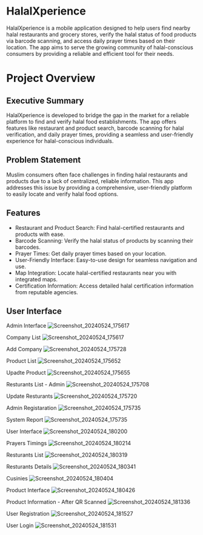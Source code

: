 # HalalXperience
HalalXperience is a mobile application designed to help users find nearby halal restaurants and grocery stores, verify the halal status of food products via barcode scanning, and access daily prayer times based on their location. The app aims to serve the growing community of halal-conscious consumers by providing a reliable and efficient tool for their needs.

# Project Overview
## Executive Summary
HalalXperience is developed to bridge the gap in the market for a reliable platform to find and verify halal food establishments. The app offers features like restaurant and product search, barcode scanning for halal verification, and daily prayer times, providing a seamless and user-friendly experience for halal-conscious individuals.

## Problem Statement
Muslim consumers often face challenges in finding halal restaurants and products due to a lack of centralized, reliable information. This app addresses this issue by providing a comprehensive, user-friendly platform to easily locate and verify halal food options.


## Features
- Restaurant and Product Search: Find halal-certified restaurants and products with ease.
- Barcode Scanning: Verify the halal status of products by scanning their barcodes.
- Prayer Times: Get daily prayer times based on your location.
- User-Friendly Interface: Easy-to-use design for seamless navigation and use.
- Map Integration: Locate halal-certified restaurants near you with integrated maps.
- Certification Information: Access detailed halal certification information from reputable agencies.

## User Interface
Admin Interface
![Screenshot_20240524_175617](https://github.com/69madcat69/HalalXperience/assets/93109732/a57b9df3-8a2b-4e88-a0ca-f9947b0eb6f0)

Company List
![Screenshot_20240524_175617](https://github.com/69madcat69/HalalXperience/assets/93109732/67c1ca41-9650-4964-a1d4-78882a672276)

Add Company
![Screenshot_20240524_175728](https://github.com/69madcat69/HalalXperience/assets/93109732/72f0fa7a-8ec8-430a-b5ea-b5a404445582)

Product List
![Screenshot_20240524_175652](https://github.com/69madcat69/HalalXperience/assets/93109732/1f74c438-32f0-44a1-859c-2b6a562ea301)

Upadte Product
![Screenshot_20240524_175655](https://github.com/69madcat69/HalalXperience/assets/93109732/0ec75f20-62c0-4f5b-bb4e-1a23788e618b)

Resturants List - Admin
![Screenshot_20240524_175708](https://github.com/69madcat69/HalalXperience/assets/93109732/7bebe35c-b39f-4488-929c-c20ccd686223)

Update Resturants
![Screenshot_20240524_175720](https://github.com/69madcat69/HalalXperience/assets/93109732/9b4bc2fb-544b-4578-8721-5825765150e5)

Admin Registaration
![Screenshot_20240524_175735](https://github.com/69madcat69/HalalXperience/assets/93109732/b6ee07cc-0580-4d0a-877a-20bae5f2a757)

System Report
![Screenshot_20240524_175735](https://github.com/69madcat69/HalalXperience/assets/93109732/884e20cc-9867-4b64-bee3-44408afa7985)

User Interface
![Screenshot_20240524_180200](https://github.com/69madcat69/HalalXperience/assets/93109732/09ca6a9a-379a-456c-a7c6-d3279a32c21a)

Prayers Timings
![Screenshot_20240524_180214](https://github.com/69madcat69/HalalXperience/assets/93109732/74a7fea6-2c0f-4e21-be73-8e66eb3aba75)

Resturants List
![Screenshot_20240524_180319](https://github.com/69madcat69/HalalXperience/assets/93109732/26709a92-3539-4579-aea2-c9622590d48b)

Resturants Details
![Screenshot_20240524_180341](https://github.com/69madcat69/HalalXperience/assets/93109732/d8bd7514-7a99-49f9-8de5-1897e235edf7)

Cusinies
![Screenshot_20240524_180404](https://github.com/69madcat69/HalalXperience/assets/93109732/58959d21-b0f9-4195-a1e3-f5835d2476a5)

Product Interface
![Screenshot_20240524_180426](https://github.com/69madcat69/HalalXperience/assets/93109732/1202dcfb-dcb3-48d0-9aa3-49c062947193)

Product Information - After QR Scanned
![Screenshot_20240524_181336](https://github.com/69madcat69/HalalXperience/assets/93109732/05866e49-c46a-4ca5-8712-af0961dd244b)

User Registration
![Screenshot_20240524_181527](https://github.com/69madcat69/HalalXperience/assets/93109732/739a7096-8660-4ae0-8d19-46155a7453c3)

User Login
![Screenshot_20240524_181531](https://github.com/69madcat69/HalalXperience/assets/93109732/d284f160-e86c-4f3c-aca2-23c8e1030354)
